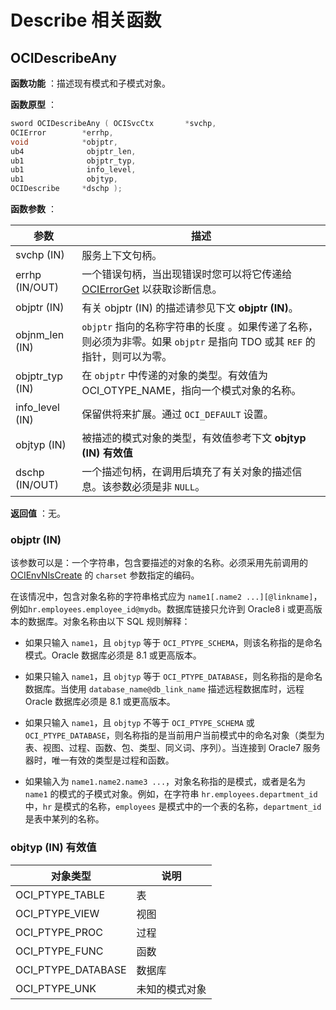 # Describe 相关函数

## OCIDescribeAny

**函数功能** ：描述现有模式和子模式对象。

**函数原型** ：

```C++
sword OCIDescribeAny ( OCISvcCtx       *svchp,
OCIError        *errhp,
void            *objptr,
ub4              objptr_len,
ub1              objptr_typ,
ub1              info_level,
ub1              objtyp,
OCIDescribe     *dschp );
```

**函数参数** ：

|       参数        |                                        描述                                         |
|-----------------|-----------------------------------------------------------------------------------|
| svchp (IN)      | 服务上下文句柄。                                                                          |
| errhp (IN/OUT)  | 一个错误句柄，当出现错误时您可以将它传递给 [OCIErrorGet](../5.reference-function/7.miscellaneous-functions.md) 以获取诊断信息。 |
| objptr (IN)     | 有关 objptr (IN) 的描述请参见下文 **objptr (IN)**。   |
| objnm_len (IN)  | `objptr` 指向的名称字符串的长度 。如果传递了名称，则必须为非零。如果 `objptr` 是指向 TDO 或其 `REF` 的指针，则可以为零。      |
| objptr_typ (IN) | 在 `objptr` 中传递的对象的类型。有效值为 OCI_OTYPE_NAME，指向一个模式对象的名称。                             |
| info_level (IN) | 保留供将来扩展。通过 `OCI_DEFAULT` 设置。                                                      |
| objtyp (IN)     | 被描述的模式对象的类型，有效值参考下文 **objtyp (IN) 有效值**   |
| dschp (IN/OUT)  | 一个描述句柄，在调用后填充了有关对象的描述信息。该参数必须是非 `NULL`。                                           |

**返回值** ：无。

### objptr (IN)

该参数可以是：一个字符串，包含要描述的对象的名称。必须采用先前调用的 [OCIEnvNlsCreate](../5.reference-function/1.connect-authorize-and-initialize-functions.md) 的 `charset` 参数指定的编码。

在该情况中，包含对象名称的字符串格式应为 `name1[.name2 ...][@linkname]`，例如`hr.employees.employee_id@mydb`。数据库链接只允许到 Oracle8 i 或更高版本的数据库。对象名称由以下 SQL 规则解释：

* 如果只输入 `name1`，且 `objtyp` 等于 `OCI_PTYPE_SCHEMA`，则该名称指的是命名模式。Oracle 数据库必须是 8.1 或更高版本。

* 如果只输入 `name1`，且 `objtyp` 等于 `OCI_PTYPE_DATABASE`，则名称指的是命名数据库。当使用 `database_name@db_link_name` 描述远程数据库时，远程 Oracle 数据库必须是 8.1 或更高版本。

* 如果只输入 `name1`，且 `objtyp` 不等于 `OCI_PTYPE_SCHEMA` 或 `OCI_PTYPE_DATABASE`，则名称指的是当前用户当前模式中的命名对象（类型为表、视图、过程、函数、包、类型、同义词、序列）。当连接到 Oracle7 服务器时，唯一有效的类型是过程和函数。

* 如果输入为 `name1.name2.name3 ...`，对象名称指的是模式，或者是名为 `name1` 的模式的子模式对象。例如，在字符串 `hr.employees.department_id` 中，`hr` 是模式的名称，`employees` 是模式中的一个表的名称，`department_id` 是表中某列的名称。

### objtyp (IN) 有效值

|        对象类型        |   说明    |
|--------------------|---------|
| OCI_PTYPE_TABLE    | 表       |
| OCI_PTYPE_VIEW     | 视图      |
| OCI_PTYPE_PROC     | 过程      |
| OCI_PTYPE_FUNC     | 函数      |
| OCI_PTYPE_DATABASE | 数据库     |
| OCI_PTYPE_UNK      | 未知的模式对象 |
